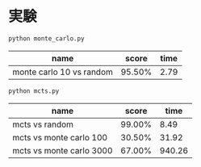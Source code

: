# 実験

```sh
python monte_carlo.py
```

| name | score | time |
| ---- | ----- | ---- |
| monte carlo 10 vs random | 95.50% | 2.79 |

```sh
python mcts.py
```

| name | score | time |
| ---- | ----- | ---- |
| mcts vs random | 99.00% | 8.49 |
| mcts vs monte carlo 100 | 30.50% | 31.92 |
| mcts vs monte carlo 3000 | 67.00% | 940.26 |
